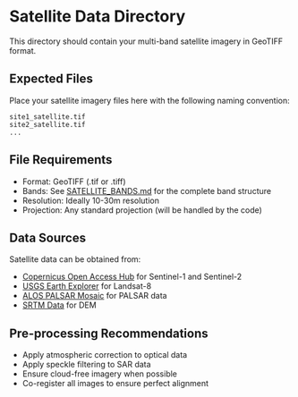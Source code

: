 # Satellite Data Directory

This directory should contain your multi-band satellite imagery in GeoTIFF format.

## Expected Files

Place your satellite imagery files here with the following naming convention:
```
site1_satellite.tif
site2_satellite.tif
...
```

## File Requirements

- Format: GeoTIFF (.tif or .tiff)
- Bands: See [SATELLITE_BANDS.md](../../docs/SATELLITE_BANDS.md) for the complete band structure
- Resolution: Ideally 10-30m resolution
- Projection: Any standard projection (will be handled by the code)

## Data Sources

Satellite data can be obtained from:
- [Copernicus Open Access Hub](https://scihub.copernicus.eu/) for Sentinel-1 and Sentinel-2
- [USGS Earth Explorer](https://earthexplorer.usgs.gov/) for Landsat-8
- [ALOS PALSAR Mosaic](https://www.eorc.jaxa.jp/ALOS/en/palsar_fnf/fnf_index.htm) for PALSAR data
- [SRTM Data](https://earthexplorer.usgs.gov/) for DEM

## Pre-processing Recommendations

- Apply atmospheric correction to optical data
- Apply speckle filtering to SAR data
- Ensure cloud-free imagery when possible
- Co-register all images to ensure perfect alignment